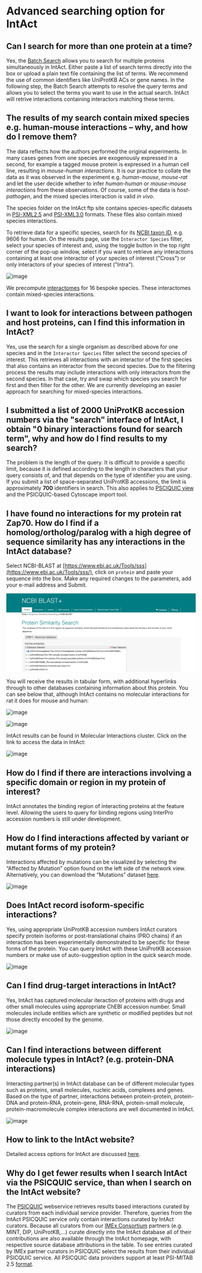 # Advanced searching option for IntAct


## Can I search for more than one protein at a time?

Yes, the [Batch Search](https://www.ebi.ac.uk/intact/home#batch-search) allows you to search for multiple proteins simultaneously in IntAct. Either paste a list of search terms directly into the box or upload a plain text file containing the list of terms. We recommend the use of common identifiers like UniProtKB ACs or gene names. In the following step, the Batch Search attempts to resolve the query terms and allows you to select the terms you want to use in the actual search. IntAct will retrive interactions containing interactors matching these terms.


## The results of my search contain mixed species e.g. human-mouse interactions – why, and how do I remove them?

The data reflects how the authors performed the original experiments. In many cases genes from one species are exogenously expressed in a second, for example a tagged mouse protein is expressed in a human cell line, resulting in _mouse-human_ _interactions_. It is our practice to collate the data as it was observed in the experiment e.g. _human-mouse_, _mouse-rat_ and let the user decide whether to infer _human-human_ or _mouse-mouse_ _interactions_ from these observations. Of course, some of the data is _host-pathogen_, and the mixed species interaction is valid _in vivo_.

The species folder on the IntAct ftp site contains species-specific datasets in [PSI-XML2.5](ftp://ftp.ebi.ac.uk/pub/databases/intact/current/psi25/species/) and [PSI-XML3.0](ftp://ftp.ebi.ac.uk/pub/databases/intact/current/psi30/species/) formats. These files also contain mixed species interactions.

To retrieve data for a specific species, search for its [NCBI taxon ID](https://www.uniprot.org/taxonomy/), e.g. 9606 for human. On the results page, use the `Interactor Species` filter, select your species of interest and, using the toggle button in the top right corner of the pop-up window, select if you want to retrieve any interactions containing at least one interactor of your species of interest ("Cross") or only interactors of your species of interest ("Intra").

![image](https://user-images.githubusercontent.com/10517124/132673663-5c46816a-ff28-4c1e-8639-e3a4971e2a1e.png)

We precompute [interactomes](https://www.ebi.ac.uk/intact/interactomes) for 16 bespoke species. These interactomes contain mixed-species interactions.


## I want to look for interactions between pathogen and host proteins, can I find this information in IntAct?

Yes, use the search for a single organism as described above for one species and in the `Interactor Species` filter select the second species of interest. This retrieves all interactions with an interactor of the first species that also contains an interactor from the second species. Due to the filtering process the results may include interactions with only interactors from the second species. In that case, try and swap which species you search for first and then filter for the other. We are currently developing an easier approach for searching for mixed-species interactions. 


## I submitted a list of 2000 UniProtKB accession numbers via the "search" interface of IntAct, I obtain "0 binary interactions found for search term", why and how do I find results to my search?

The problem is the length of the query. It is difficult to provide a specific limit, because it is defined according to the length in characters that your query consists of, and that depends on the type of identifier you are using. If you submit a list of space-separated UniProtKB accessions, the limit is approximately **700** identifiers in search. This also applies to [PSCIQUIC view](www.ebi.ac.uk/Tools/webservices/psicquic/view/main.xhtml) and the PSICQUIC-based Cytoscape import tool.


## I have found no interactions for my protein rat Zap70. How do I find if a homolog/ortholog/paralog with a high degree of sequence similarity has any interactions in the IntAct database?

Select NCBI-BLAST at [https://www.ebi.ac.uk/Tools/sss](https://www.ebi.ac.uk/Tools/sss/), click on `protein` and paste your sequence into the box. Make any required changes to the parameters, add your e-mail address and Submit.

![](../../.gitbook/assets/image.png)

You will receive the results in tabular form, with additional hyperlinks through to other databases containing information about this protein. You can see below that, although IntAct contains no molecular interactions for rat it does for mouse and human:

![image](https://user-images.githubusercontent.com/77560653/132332415-f1e3b27e-5c7d-4c97-a163-83f9f50f65f2.png)

![image](https://user-images.githubusercontent.com/77560653/132333470-954b0af3-25e7-4ab2-9f88-68614133307a.png)

IntAct results can be found in Molecular Interactions cluster. Click on the link to access the data in IntAct:

![image](https://user-images.githubusercontent.com/77560653/132332515-acd7ff82-bdea-427c-9581-88f8a2eeab2c.png)


## How do I find if there are interactions involving a specific domain or region in my protein of interest?

IntAct annotates the binding region of interacting proteins at the feature level. Allowing the users to query for binding regions using InterPro accession numbers is still under development.


## How do I find interactions affected by variant or mutant forms of my protein?

Interactions affected by mutations can be visualized by selecting the “Affected by Mutation” option found on the left side of the network view. Alternatively, you can download the “Mutations” dataset [here](https://www.ebi.ac.uk/intact/download#dataset_files).

![image](https://user-images.githubusercontent.com/77560653/132435272-dbd69e4a-38c6-45ce-90b2-aef6793a421c.png)


## Does IntAct record isoform-specific interactions?

Yes, using appropriate UniProtKB accession numbers IntAct curators specify protein isoforms or post-translational chains (PRO chains) if an interaction has been experimentally demonstrated to be specific for these forms of the protein. You can query IntAct with these UniProtKB accession numbers or make use of auto-suggestion option in the quick search mode.

![image](https://user-images.githubusercontent.com/77560653/132434908-58a995f3-875c-445c-bccd-57c679d6c393.png)


## Can I find drug-target interactions in IntAct?

Yes, IntAct has captured molecular iteraction of proteins with drugs and other small molecules using appropriate ChEBI accession number. Small molecules include entities which are synthetic or modified peptides but not those directly encoded by the genome.

![image](https://user-images.githubusercontent.com/77560653/132433884-41bc3285-2c69-4855-b822-82d82d37e859.png)


## Can I find interactions between different molecule types in IntAct? (e.g. protein-DNA interactions)

Interacting partner(s) in IntAct database can be of different molecular types such as proteins, small molecules, nucleic acids, complexes and genes. Based on the type of partner, interactions between protein-protein, protein-DNA and protein-RNA, protein-gene, RNA-RNA, protein-small molecule, protein-macromolecule complex interactions are well documented in IntAct.

![image](https://user-images.githubusercontent.com/77560653/132434006-7b5636cb-d04f-4c84-b2ea-5ec99e12899b.png)


## How to link to the IntAct website?

Detailed access options for IntAct are discussed [here](https://www.ebi.ac.uk/intact/documentation/user-guide).


## Why do I get fewer results when I search IntAct via the PSICQUIC service, than when I search on the IntAct website?

The [PSICQUIC](www.ebi.ac.uk/Tools/webservices/psicquic/view/main.xhtml) webservice retrieves results based interactions curated by curators from each individual service provider. Therefore, queries from the IntAct PSICQUIC service only contain interactions curated by IntAct curators. Because all curators from our [IMEx Consortium](http://www.imexconsortium.org/) partners (e.g. MINT, DIP, UniProtKB,...) curate directly into the IntAct database all of their contributions are also available through the IntAct homepage, with respective source database attributions in the table. To see entries curated by IMEx partner curators in PSICQUIC select the results from their individual PSICQUIC service. All PSICQUIC data providers support at least PSI-MITAB 2.5 [format](https://www.ebi.ac.uk/intact/documentation/user-guide#definitions_formats).
